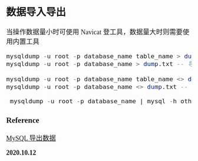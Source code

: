 <font size=4 face='楷体'>

## 数据导入导出

当操作数据量小时可使用 Navicat 登工具，数据量大时则需要使用内置工具

```sql
mysqldump -u root -p database_name table_name > dump.txt -- 导出某个表
mysqldump -u root -p database_name > dump.txt -- 导出整个库

mysqldump -u root -p database_name table_name <> dump.txt -- 导入某个表
mysqldump -u root -p database_name <> dump.txt -- 导入整个库
```

```sql
 mysqldump -u root -p database_name | mysql -h other-host.com database_name -- 导入到指定的远程主机
```

### Reference

[MySQL 导出数据](https://www.runoob.com/mysql/mysql-database-export.html)

**2020.10.12**
